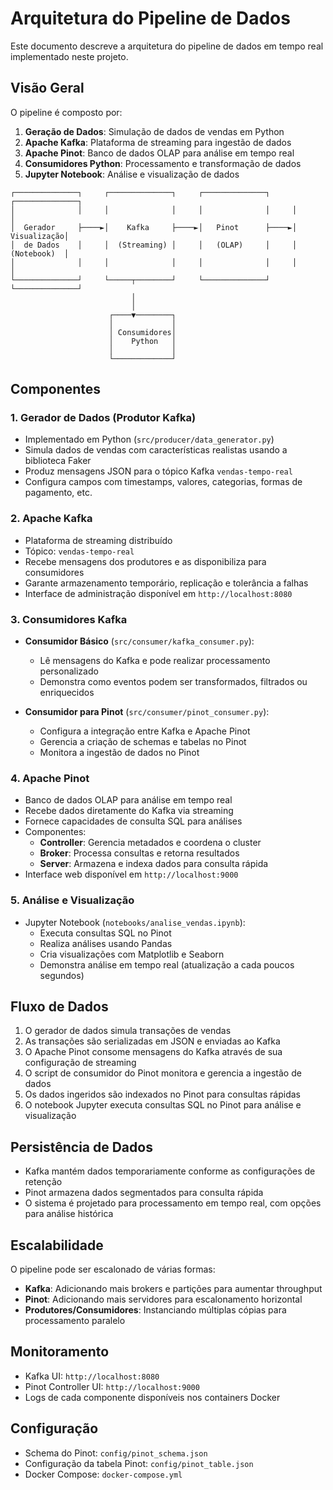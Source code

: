 # Arquitetura do Pipeline de Dados

Este documento descreve a arquitetura do pipeline de dados em tempo real implementado neste projeto.

## Visão Geral

O pipeline é composto por:

1. **Geração de Dados**: Simulação de dados de vendas em Python
2. **Apache Kafka**: Plataforma de streaming para ingestão de dados
3. **Apache Pinot**: Banco de dados OLAP para análise em tempo real
4. **Consumidores Python**: Processamento e transformação de dados
5. **Jupyter Notebook**: Análise e visualização de dados

```
┌──────────────┐     ┌──────────────┐     ┌──────────────┐     ┌──────────────┐
│              │     │              │     │              │     │              │
│  Gerador     ├────►│    Kafka     ├────►│   Pinot      ├────►│  Visualização│
│  de Dados    │     │  (Streaming) │     │   (OLAP)     │     │  (Notebook)  │
│              │     │              │     │              │     │              │
└──────────────┘     └─────┬────────┘     └──────────────┘     └──────────────┘
                           │
                           │
                      ┌────▼────────┐
                      │             │
                      │ Consumidores│
                      │    Python   │
                      │             │
                      └─────────────┘
```

## Componentes

### 1. Gerador de Dados (Produtor Kafka)

- Implementado em Python (`src/producer/data_generator.py`)
- Simula dados de vendas com características realistas usando a biblioteca Faker
- Produz mensagens JSON para o tópico Kafka `vendas-tempo-real`
- Configura campos com timestamps, valores, categorias, formas de pagamento, etc.

### 2. Apache Kafka

- Plataforma de streaming distribuído
- Tópico: `vendas-tempo-real`
- Recebe mensagens dos produtores e as disponibiliza para consumidores
- Garante armazenamento temporário, replicação e tolerância a falhas
- Interface de administração disponível em `http://localhost:8080`

### 3. Consumidores Kafka

- **Consumidor Básico** (`src/consumer/kafka_consumer.py`): 
  - Lê mensagens do Kafka e pode realizar processamento personalizado
  - Demonstra como eventos podem ser transformados, filtrados ou enriquecidos

- **Consumidor para Pinot** (`src/consumer/pinot_consumer.py`):
  - Configura a integração entre Kafka e Apache Pinot
  - Gerencia a criação de schemas e tabelas no Pinot
  - Monitora a ingestão de dados no Pinot

### 4. Apache Pinot

- Banco de dados OLAP para análise em tempo real
- Recebe dados diretamente do Kafka via streaming
- Fornece capacidades de consulta SQL para análises
- Componentes:
  - **Controller**: Gerencia metadados e coordena o cluster
  - **Broker**: Processa consultas e retorna resultados
  - **Server**: Armazena e indexa dados para consulta rápida
- Interface web disponível em `http://localhost:9000`

### 5. Análise e Visualização

- Jupyter Notebook (`notebooks/analise_vendas.ipynb`):
  - Executa consultas SQL no Pinot
  - Realiza análises usando Pandas
  - Cria visualizações com Matplotlib e Seaborn
  - Demonstra análise em tempo real (atualização a cada poucos segundos)

## Fluxo de Dados

1. O gerador de dados simula transações de vendas
2. As transações são serializadas em JSON e enviadas ao Kafka
3. O Apache Pinot consome mensagens do Kafka através de sua configuração de streaming
4. O script de consumidor do Pinot monitora e gerencia a ingestão de dados
5. Os dados ingeridos são indexados no Pinot para consultas rápidas
6. O notebook Jupyter executa consultas SQL no Pinot para análise e visualização

## Persistência de Dados

- Kafka mantém dados temporariamente conforme as configurações de retenção
- Pinot armazena dados segmentados para consulta rápida
- O sistema é projetado para processamento em tempo real, com opções para análise histórica

## Escalabilidade

O pipeline pode ser escalonado de várias formas:

- **Kafka**: Adicionando mais brokers e partições para aumentar throughput
- **Pinot**: Adicionando mais servidores para escalonamento horizontal
- **Produtores/Consumidores**: Instanciando múltiplas cópias para processamento paralelo

## Monitoramento

- Kafka UI: `http://localhost:8080`
- Pinot Controller UI: `http://localhost:9000`
- Logs de cada componente disponíveis nos containers Docker

## Configuração

- Schema do Pinot: `config/pinot_schema.json`
- Configuração da tabela Pinot: `config/pinot_table.json`
- Docker Compose: `docker-compose.yml` 